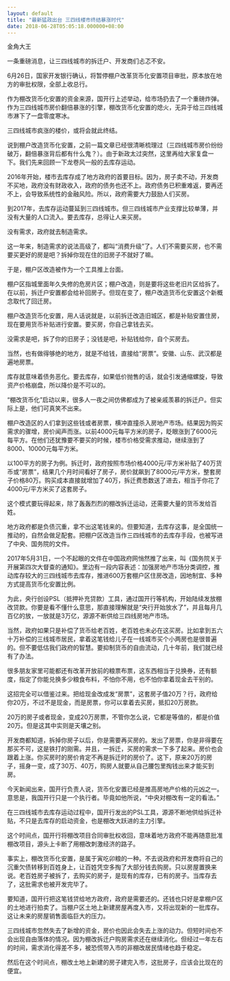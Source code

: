 ```yaml
---
layout: default
title: "最新猛政出台 三四线楼市终结暴涨时代"
date: 2018-06-28T05:05:18.000000+08:00
---
```


金角大王

一条重磅消息，让三四线城市的拆迁户、开发商们忐忑不安。

6月26日，国家开发银行确认，将暂停棚户改革货币化安置项目审批，原本放在地方的审批权限，全部上收总行。

作为棚改货币化安置的资金来源，国开行上述举动，给市场扔去了一个重磅炸弹。作为三四线城市房价翻倍暴涨的引擎，棚改货币化安置的熄火，无异于给三四线城市淋下了一盘零度寒冰。

三四线城市疯涨的楼价，或将会就此终结。

说到棚户改造货币化安置，之前一篇文章已经很清晰梳理过（三四线城市房价纷纷破万，翻倍暴涨背后都有什么鬼？）。由于新政太过突然，这里再给大家复盘一下。我们先来回顾一下龙卷风一般的去库存运动。

2016年开始，楼市去库存成了地方政府的首要目标。因为，房子卖不动，开发商不买地，政府没有财政收入，政府的债务也还不上。政府债务已积重难返，要再还不上，会导致系统性的金融风险。所以，政府需要大力鼓励人们买房。

到2017年，去库存运动蔓延到三四线城市。但三四线城市产业支撑比较单薄，并没有大量的人口流入。要去库存，总得让人来买房。

没有需求，政府就去制造需求。

这一年来，制造需求的说法高级了，都叫“消费升级”了。人们不需要买房，也不需要买更好的房是吧？拆掉你现在住的旧房子不就好了嘛。

于是，棚户区改造被作为一个工具推上台面。

棚户区指城里面年久失修的危房片区；棚户改造，则是要将这些老旧片区给拆了。在以前，拆迁户安置都会给补回房子。但现在变了，棚户改造货币化安置这个新概念取代了回迁房。

棚户改造货币化安置，用人话说就是，以前拆迁改造旧城区，都是补贴安置住房，现在要用货币补贴进行安置。要买房，你自己拿钱去买。

没需求是吧，拆了你的旧房子；没钱是吧，补贴钱给你，自个买房去。

当然，也有做得够绝的地方，就是不给钱，直接给“房票”。安徽、山东、武汉都是遍地房票。

库存就意味着债务恶化。要去库存，如果低价抛售的话，就会引发通缩螺旋，导致资产价格崩盘，所以降价是不可以的。

“棚改货币化”启动以来，很多人一夜之间仿佛都成为了被亲戚羡慕的拆迁户。但实际上是，他们可真笑不出来。

棚户改造区的人们拿到这些钱或者房票，横冲直撞杀入房地产市场。结果因为购买需求的骤增，房价闻声而涨。以前4000元每平方米的房子，眨眼涨到了6000元每平方。在他们还犹豫要不要买的时候，楼市价格受需求推动，继续涨到了8000、10000元每平方米。

以100平方的房子为例。拆迁时，政府按照市场价格4000元/平方米补贴了40万货币或“房票”，结果几个月时间看好了房子，房价就飙到了8000元/平方米，整套房子价格80万。购买成本直接就增加了40万，拆迁费悉数送了进去，相当于你花了4000元/平方米买了这套房子。

这个模式要玩得起来，除了轰轰烈烈的棚改拆迁运动，还需要大量的货币发给百姓。

地方政府都是负债沉重，拿不出这笔钱来的。但要知道，去库存这事，是全国统一推动的，自然会做足配套。把棚户区改造当作三四线城市的去库存手段，也被写进了中央、国务院的文件。

2017年5月31日，一个不起眼的文件在中国政府网悄然推了出来，叫《国务院关于开展第四次大督查的通知》。里边有一段内容表述：加强房地产市场分类调控，推动库存较大的三四线城市去库存，推进600万套棚户区住房改造，因地制宜、多种方式提高货币化安置比例。

为此，央行创设PSL（抵押补充贷款）工具，通过国开行等机构，开始陆续发放棚改贷款。你要是看不懂什么意思，那直接理解就是“央行开始放水了”，并且每月几百亿的放，一放就是3万亿，源源不断供给三四线房地产市场。

当然，政府如果只是补偿了货币给老百姓，老百姓也未必在这买房。比如拿到五六十万补偿的三线城市居民，拿着这笔钱给儿子在一线城市买个小两房也是很普遍的。但不要低估我们政府的智慧。要抑制货币的自由流动，几十年前，我们就已经有了办法。

很多朋友家里可能都还有改革开放前的粮票布票，这东西相当于兑换券，还有额度，指定了你能兑换多少粮食布料，不怕你不用，也不怕你拿着现金去干别的。

这招完全可以借鉴过来。把给现金改成发“房票”，这套房子值20万？行，政府给你20万，不过不是现金，而是房票，你可以拿着去买房，抵扣20万房款。

20万的房子或者现金，变成20万房票，不管你怎么说，它都是等值的，都是价值20万。但是这其中实则是天壤之别。

开发商都知道，拆掉你房子以后，你是需要再买房的。发出了房票，你是非得要在那买不可，这是铁打的刚需。并且，一拆迁，买房的需求一下多了起来。房价也会跟着上涨。你买房时的房价肯定不再是拆迁时的房价了。这下，原来20万的房子，摇身一变，成了30万、40万，购房人就要从自己腰包里掏钱出来才能买到房。

今天新闻出来，国开行负责人说，货币化安置已经是推高房地产价格的元凶之一。意思是，我国开行只是一个执行者。毕竟如他所说，“中央对棚改有一定的看法。”

在三四线城市去库存运动过程中，国开行发出的PSL工具，源源不断地供给拆迁补贴，不只是去库存的启动资金，也是棚改大跃进的主力引擎。

这个时间点，国开行将棚改项目合同审批权收回，意味着地方政府不能再随意批准棚改项目，源头上卡断了用棚改刺激经济的路子。

事实上，棚改货币化安置，是属于寅吃卯粮的一种。不去说政府和开发商将自己的沉重欠债转移到百姓身上，让百姓凭空多掏了大部分钱去购房。只以房屋置换来说。老百姓房子被拆了，去购买的房子，是现有的库存，已有的房子。当库存去了，这批需求也被开发完毕了。


要知道，国开行把这笔钱贷给地方政府，政府是需要还的。还钱也只好是拿棚户区的土地进行拍卖了。当棚户区土地上新建房屋再度入市，又将出现新的一批库存。这让未来的房屋销售面临巨大的压力。

三四线城市忽然失去了新增的资金，房价也因此会失去上涨的动力。但短时间也不会出现自由落体的情况。因为棚改拆迁户购房需求还在继续消化。但经过一年左右的时间，需求消化得差不多，被恐慌带入市的非棚改居民情绪也趋于稳定。

然后在这个时间点，棚改土地上新建的房子建完入市，这批房子，应该会比现在的便宜。

